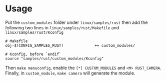 # Usage
Put the `custom_modules` folder under `linux/samples/rust` then add the following two lines in `linux/samples/rust/Makefile` and `linux/samples/rust/Kconfig`

```
# Makefile
obj-$(CONFIG_SAMPLES_RUST)				+= custom_modules/
```

```
# Kconfig, before `endif`
source "samples/rust/custom_modules/Kconfig"
```

Then `make menuconfig`, enable the `[*] CUSTOM_MODULES` and `<M> RUST_CAMERA`. Finally, in `custom_module`, `make camera` will generate the module.
